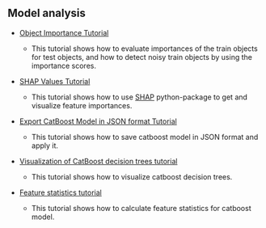 ## Model analysis

* [Object Importance Tutorial](./object_importance_tutorial.ipynb)
    * This tutorial shows how to evaluate importances of the train objects for test objects, and how to detect noisy train objects by using the importance scores.

* [SHAP Values Tutorial](./shap_values_tutorial.ipynb)
    * This tutorial shows how to use [SHAP](https://github.com/slundberg/shap) python-package to get and visualize feature importances.

* [Export CatBoost Model in JSON format Tutorial](./model_export_as_json_tutorial.ipynb)
    * This tutorial shows how to save catboost model in JSON format and apply it.

* [Visualization of CatBoost decision trees tutorial](./visualize_decision_trees_tutorial.ipynb)
    * This tutorial shows how to visualize catboost decision trees.

* [Feature statistics tutorial](./feature_statistics_tutorial.ipynb)
    * This tutorial shows how to calculate feature statistics for catboost model.